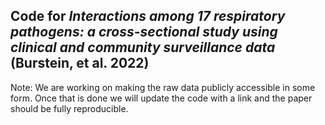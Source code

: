 ## Code for _Interactions among 17 respiratory pathogens: a cross-sectional study using clinical and community surveillance data_ (Burstein, et al. 2022)

Note: We are working on making the raw data publicly accessible in some form. Once that is done we will update the code with a link and the paper should be fully reproducible.

